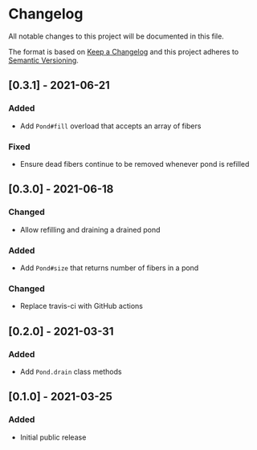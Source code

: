 # Changelog

All notable changes to this project will be documented in this file.

The format is based on [Keep a Changelog](http://keepachangelog.com/en/1.0.0/)
and this project adheres to [Semantic Versioning](http://semver.org/spec/v2.0.0.html).

## [0.3.1] - 2021-06-21

### Added
- Add `Pond#fill` overload that accepts an array of fibers

### Fixed
- Ensure dead fibers continue to be removed whenever pond is refilled

## [0.3.0] - 2021-06-18

### Changed
- Allow refilling and draining a drained pond

### Added
- Add `Pond#size` that returns number of fibers in a pond

### Changed
- Replace travis-ci with GitHub actions

## [0.2.0] - 2021-03-31

### Added
- Add `Pond.drain` class methods

## [0.1.0] - 2021-03-25

### Added
- Initial public release
